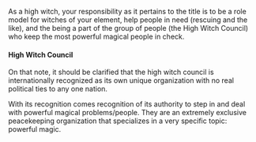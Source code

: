 As a high witch, your responsibility as it pertains to the title is to be a role model for witches of your element, help people in need (rescuing and the like), and the being a part of the group of people (the High Witch Council) who keep the most powerful magical people in check.

#### High Witch Council
On that note, it should be clarified that the high witch council is internationally recognized as its own unique organization with no real political ties to any one nation. 

With its recognition comes recognition of its authority to step in and deal with powerful magical problems/people. They are an extremely exclusive peacekeeping organization that specializes in a very specific topic: powerful magic.
